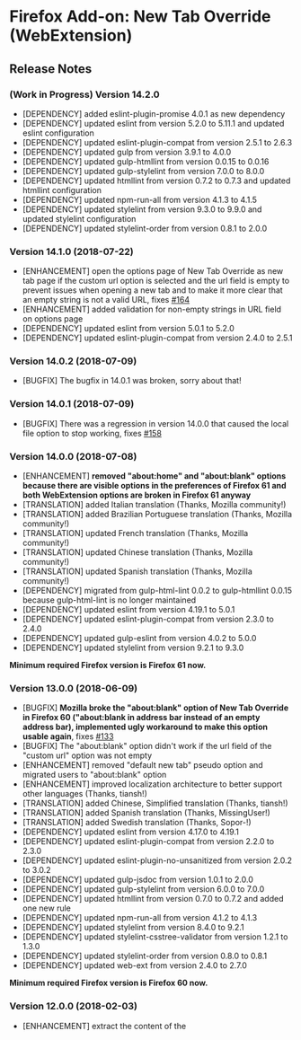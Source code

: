 # Firefox Add-on: New Tab Override (WebExtension)

## Release Notes

### (Work in Progress) Version 14.2.0

- [DEPENDENCY] added eslint-plugin-promise 4.0.1 as new dependency
- [DEPENDENCY] updated eslint from version 5.2.0 to 5.11.1 and updated eslint configuration
- [DEPENDENCY] updated eslint-plugin-compat from version 2.5.1 to 2.6.3
- [DEPENDENCY] updated gulp from version 3.9.1 to 4.0.0
- [DEPENDENCY] updated gulp-htmllint from version 0.0.15 to 0.0.16
- [DEPENDENCY] updated gulp-stylelint from version 7.0.0 to 8.0.0
- [DEPENDENCY] updated htmllint from version 0.7.2 to 0.7.3 and updated htmllint configuration
- [DEPENDENCY] updated npm-run-all from version 4.1.3 to 4.1.5
- [DEPENDENCY] updated stylelint from version 9.3.0 to 9.9.0 and updated stylelint configuration
- [DEPENDENCY] updated stylelint-order from version 0.8.1 to 2.0.0

### Version 14.1.0 (2018-07-22)

- [ENHANCEMENT] open the options page of New Tab Override as new tab page if the custom url option is selected and the
  url field is empty to prevent issues when opening a new tab and to make it more clear that an empty string is not
  a valid URL, fixes [#164](https://github.com/cadeyrn/newtaboverride/issues/164)
- [ENHANCEMENT] added validation for non-empty strings in URL field on options page
- [DEPENDENCY] updated eslint from version 5.0.1 to 5.2.0
- [DEPENDENCY] updated eslint-plugin-compat from version 2.4.0 to 2.5.1

### Version 14.0.2 (2018-07-09)

- [BUGFIX] The bugfix in 14.0.1 was broken, sorry about that!

### Version 14.0.1 (2018-07-09)

- [BUGFIX] There was a regression in version 14.0.0 that caused the local file option to stop working, fixes
  [#158](https://github.com/cadeyrn/newtaboverride/issues/158)

### Version 14.0.0 (2018-07-08)

- [ENHANCEMENT] **removed "about:home" and "about:blank" options because there are visible options in the preferences
  of Firefox 61 and both WebExtension options are broken in Firefox 61 anyway**
- [TRANSLATION] added Italian translation (Thanks, Mozilla community!)
- [TRANSLATION] added Brazilian Portuguese translation (Thanks, Mozilla community!)
- [TRANSLATION] updated French translation (Thanks, Mozilla community!)
- [TRANSLATION] updated Chinese translation (Thanks, Mozilla community!)
- [TRANSLATION] updated Spanish translation (Thanks, Mozilla community!)
- [DEPENDENCY] migrated from gulp-html-lint 0.0.2 to gulp-htmllint 0.0.15 because gulp-html-lint is no longer maintained
- [DEPENDENCY] updated eslint from version 4.19.1 to 5.0.1
- [DEPENDENCY] updated eslint-plugin-compat from version 2.3.0 to 2.4.0
- [DEPENDENCY] updated gulp-eslint from version 4.0.2 to 5.0.0
- [DEPENDENCY] updated stylelint from version 9.2.1 to 9.3.0

**Minimum required Firefox version is Firefox 61 now.**

### Version 13.0.0 (2018-06-09)

- [BUGFIX] **Mozilla broke the "about:blank" option of New Tab Override in Firefox 60 ("about:blank in address bar instead of
  an empty address bar), implemented ugly workaround to make this option usable again**, fixes
  [#133](https://github.com/cadeyrn/newtaboverride/issues/133)
- [BUGFIX] The "about:blank" option didn't work if the url field of the "custom url" option was not empty
- [ENHANCEMENT] removed "default new tab" pseudo option and migrated users to "about:blank" option
- [ENHANCEMENT] improved localization architecture to better support other languages (Thanks, tiansh!)
- [TRANSLATION] added Chinese, Simplified translation (Thanks, tiansh!)
- [TRANSLATION] added Spanish translation (Thanks, MissingUser!)
- [TRANSLATION] added Swedish translation (Thanks, Sopor-!)
- [DEPENDENCY] updated eslint from version 4.17.0 to 4.19.1
- [DEPENDENCY] updated eslint-plugin-compat from version 2.2.0 to 2.3.0
- [DEPENDENCY] updated eslint-plugin-no-unsanitized from version 2.0.2 to 3.0.2
- [DEPENDENCY] updated gulp-jsdoc from version 1.0.1 to 2.0.0
- [DEPENDENCY] updated gulp-stylelint from version 6.0.0 to 7.0.0
- [DEPENDENCY] updated htmllint from version 0.7.0 to 0.7.2 and added one new rule
- [DEPENDENCY] updated npm-run-all from version 4.1.2 to 4.1.3
- [DEPENDENCY] updated stylelint from version 8.4.0 to 9.2.1
- [DEPENDENCY] updated stylelint-csstree-validator from version 1.2.1 to 1.3.0
- [DEPENDENCY] updated stylelint-order from version 0.8.0 to 0.8.1
- [DEPENDENCY] updated web-ext from version 2.4.0 to 2.7.0

**Minimum required Firefox version is Firefox 60 now.**

### Version 12.0.0 (2018-02-03)

- [ENHANCEMENT] extract the content of the <title> tag and use it as tab title when the local file option is used,
  fixes [#108](https://github.com/cadeyrn/newtaboverride/issues/108)
- [ENHANCEMENT] offer option to set focus on web page instead of address bar also for about:blank, can be useful in
  conjunction with other add-ons like Vimium-FF, fixes [#92](https://github.com/cadeyrn/newtaboverride/issues/92)
- [ENHANCEMENT] explicitly set background color for body in CSS to avoid visual problems on settings page with
  non-default values for browser.display.background_color
- [TRANSLATION] removed Russian and Chinese translations because of non responding translators
- [DEPENDENCY] updated eslint from version 4.10.0 to 4.17.0 and added one new rule
- [DEPENDENCY] updated eslint-plugin-compat from version 2.1.0 to 2.2.0
- [DEPENDENCY] updated eslint-plugin-no-unsanitized from version 2.0.1 to 2.0.2
- [DEPENDENCY] updated eslint-plugin-xss from version 0.1.8 to 0.1.9
- [DEPENDENCY] updated gulp-eslint from version 4.0.0 to 4.0.2
- [DEPENDENCY] updated gulp-stylelint from version 5.0.0 to 6.0.0
- [DEPENDENCY] updated stylelint from version 8.2.0 to 8.4.0 and added two new rules
- [DEPENDENCY] updated stylelint-csstree-validator from version 1.2.0 to 1.2.1
- [DEPENDENCY] updated stylelint-order from version 0.7.0 to 0.8.0
- [DEPENDENCY] updated web-ext from version 2.2.2 to 2.4.0

**Minimum required Firefox version is Firefox 58 now.**

### Version 11.0.0 (2017-11-07)

- [ENHANCEMENT] support the edge case of opening a new tab in the background, can be useful in conjunction with add-ons
  like Gesturefy (Thanks, s25g5d4!), fixes [#81](https://github.com/cadeyrn/newtaboverride/issues/81)
- [ENHANCEMENT] back button is now also disabled with about:blank as new tab page
- [ENHANCEMENT] clarified notice about missing API for clearing the address bar or selecting the URL and added a link
  to a open request ticket on bugzilla.mozilla.org, fixes [#72](https://github.com/cadeyrn/newtaboverride/issues/72)
- [CODE QUALITY] unified different code pathes for opening new tabs with focus on address bar respectively web page
- [CODE QUALITY] removed all code pathes for Firefox below version 57
- [CODE QUALITY] removed code for upgrade notices for users from the legacy version of New Tab Override
- [DEPENDENCY] updated eslint from version 4.9.0 to 4.10.0
- [DEPENDENCY] updated eslint-plugin-compat from version 2.0.1 to 2.1.0
- [DEPENDENCY] updated htmllint from version 0.6.0 to 0.7.0
- [DEPENDENCY] updated npm-run-all from version 4.1.1 to 4.1.2

**Minimum required Firefox version is Firefox 57 now.**

### Version 10.2.0 (2017-10-23)

- [TRANSLATION] added Russian translation (Thanks, vanja-san!)

### Version 10.1.0 (2017-10-16)

- [TRANSLATION] added Polish translation (Thanks, WaldiPL!)
- [TRANSLATION] updated French translation (Thanks, SuperPat45!)
- [DEPENDENCY] updated eslint from version 4.8.0 to 4.9.0 and added two new eslint rules

### Version 10.0.0 (2017-10-14)

- [ENHANCEMENT] New Tab Override no longer loses container information if the option "Set focus to the web page instead
  of the address bar" and the container tabs feature of Firefox are used (Thanks, m-khvoinitsky!)
- [ENHANCEMENT] added a menu item to the tools menu to open New Tab Override's settings, fixes
  [#35](https://github.com/cadeyrn/newtaboverride/issues/35)
- [TRANSLATION] added Chinese (simplified) translation (Thanks, zhaiyusci!)
- [DOCUMENTATION] added documentation about used permissions to the README, fixes
  [#75](https://github.com/cadeyrn/newtaboverride/issues/75)
- [DEPENDENCY] updated eslint from version 4.7.2 to 4.8.0
- [DEPENDENCY] updated eslint-plugin-compat from version 1.0.4 to 2.0.1
- [DEPENDENCY] updated stylelint from version 8.1.1 to 8.2.0
- [DEPENDENCY] updated web-ext from version 2.0.0 to 2.2.2

### Version 9.0.0 (2017-09-27)

- [ENHANCEMENT] **New Tab Override can now automatically use your home page as new tab page!** If you have more than
  one home page New Tab Override uses the first one. This feature requires Firefox 57 or later. An **optional**
  permission for reading and modifying browser settings is needed to use this feature, fixes
  [#19](https://github.com/cadeyrn/newtaboverride/issues/19)
- [ENHANCEMENT] **New Tab Override does no longer create useless history entries!** That's why New Tab Override needs
  the permission to access the browser history beginning with version 9.0.0, fixes
  [#20](https://github.com/cadeyrn/newtaboverride/issues/20)
- [ENHANCEMENT] **The back button of Firefox is no longer enabled on the new tab page!** This feature requires
  Firefox 57 or later, fixes [#46](https://github.com/cadeyrn/newtaboverride/issues/46)
- [ENHANCEMENT] show favicon on new tab page if background color option is enabled
- [ENHANCEMENT] some textual and style improvements
- [TRANSLATION] added French translation (Thanks, SuperPat45!)
- [TRANSLATION] updated translations (Thanks, Tonnes and milupo!)
- [CODE QUALITY] refactored the handling of optional permissions for easier implementing of new features, fixes
  [#61](https://github.com/cadeyrn/newtaboverride/issues/61)
- [CODE QUALITY] organized the script files in folders
- [DEPENDENCY] updated eslint from version 4.5.0 to 4.7.2
- [DEPENDENCY] updated gulp-stylelint from version 4.0.0 to 5.0.0
- [DEPENDENCY] updated jsdoc from version 3.5.4 to 3.5.5
- [DEPENDENCY] updated npm-run-all from version 4.0.2 to 4.1.1
- [DEPENDENCY] updated stylelint from version 8.0.0 to 8.1.1
- [DEPENDENCY] updated stylelint-csstree-validator from version 1.1.1 to 1.2.0
- [DEPENDENCY] updated stylelint-order from version 0.6.0 to 0.7.0

**Minimum required Firefox version is Firefox 56 now.**

### Version 8.0.0 (2017-08-22)

- [ENHANCEMENT] **added support for local files!** You can upload a local html file and use the content as new tab
  content. Please pay attention to the related information on the settings page, fixes
  [#27](https://github.com/cadeyrn/newtaboverride/issues/27) (Thanks, seeba8!)
- [ENHANCEMENT] **added support for custom background color!** You can use any color as background color for the new tab
  page, fixes [#9](https://github.com/cadeyrn/newtaboverride/issues/9)
- [ENHANCEMENT] allow to set the focus on the web page instead of the address bar also on about:home, fixes
  [#10](https://github.com/cadeyrn/newtaboverride/issues/10)
- [ENHANCEMENT] updated some textes to make it even more clear that the file:// protocol is no longer supported due to
  Firefox restrictions. Suggest new local file option or the use of a local web server as alternatives, fixes
  [#13](https://github.com/cadeyrn/newtaboverride/issues/13)
- [TRANSLATION] updated translations (Thanks, Tonnes and milupo!)
- [CODE QUALITY] refactored the visibility handling of advanced options
- [DEPENDENCY] updated ESLint from version 4.4.1 to 4.5.0

### Version 7.1.0 (2017-08-13)

- [ENHANCEMENT] less strict URL validation, added support for localhost again, fixes
  [#5](https://github.com/cadeyrn/newtaboverride/issues/5)
- [ENHANCEMENT] automatically prepend "http://" if the there is no protocol, fixes
  [#8](https://github.com/cadeyrn/newtaboverride/issues/8)
- [TRANSLATION] updated Upper Sorbian and Lower Sorbian translations (Thanks, milupo!)
- [TRANSLATION] fixed typo in German translation
- [DEPENDENCY] updated gulp-stylelint from version 3.9.0 to 4.0.0
- [DEPENDENCY] updated jsdoc from version 3.5.3 to 3.5.4

### Version 7.0.0 (2017-08-12)

**New Tab Override is a WebExtension and compatible with Firefox 57+ now!**

New Tab Override was developed from the ground up as so-called WebExtension. This makes New Tab Override compatible
with Firefox 57 and later. Not all options of the previous version are currently available as WebExtension. As soon as
Mozilla implements support for missing functionalities in Firefox, they will be integrated in a future update of
New Tab Override.

**Notice for users of previous versions:** you have to re-configure the add-on. After the update the settings page will
  automatically be opened.

**New features:**

- [DESIGN] some design improvements, including a new logo
- [ENHANCEMENT] new logo is a SVG file instead of a number of different PNG files
- [ENHANCEMENT] use of new permission system and only request needed permissions
- [ENHANCEMENT] use of optional permission for feed option. You can revoke the permission at any time
- [ENHANCEMENT] use of fetch instead of XMLHttpRequest for feed option
- [ENHANCEMENT] there is now a live validation for custom URLs so that you have a direct feedback during the input
- [ENHANCEMENT] you can open the settings via keyboard shortcut Shift + F12
- [ENHANCEMENT] you can open the settings via entering "newtab settings" in the address bar
- [ENHANCEMENT] there is an upgrade notice for users of the legecy version of New Tab Override. This notice is not
  visible on fresh installs
- [CODE QUALITY] improved code quality and added more code documentation, use of ESLint, stylelint, htmllint and JSDoc

**Thanks to [Ura Design](https://ura.design/) for the new logo!**

Missing features:

- At the moment You can't clear the address bar for new tabs. It will be possible in future versions of Firefox again.
- At the moment You can't use the home page as new tab page. Please enter manually the URL in the settings of New Tab
  Override. It will be possible in future versions of Firefox again.
- You can no longer use about:sync-tabs as new tab page as Mozilla removed this page in Firefox 55. It's not yet
  decided if showing synced tabs as new tab page will be possible again in the future.
- You can no longer use local files via file:// protocol as new tab page for security reasons. Please upload your local
  file to a web server to use it again.
- The option to use the last URL from clipboard was not re-implemented in New Tab Override 7.0.0.

**Minimum required Firefox version is Firefox 55 now.**

### Version 6.0.1 (2016-12-27)

- [TRANSLATION] updated translations

### Version 6.0.0 (2016-12-20)

- [ENHANCEMENT] new option: clear location bar after opening a tab
- [TRANSLATION] added Upper Sorbian translation (Thanks, milupo!)
- [TRANSLATION] added Lower Sorbian translation (Thanks, milupo!)
- [TRANSLATION] updated Dutch translation (Thanks, Tonnes!)

### Version 5.0.0 (2016-12-18)

- [DESIGN] settings: small design improvements
- [ENHANCEMENT] new option: set focus to the web page (for example Google search field) instead of the location bar
- [ENHANCEMENT] settings: added introduction text
- [ENHANCEMENT] settings: show url field only if custom url option is selected
- [ENHANCEMENT] settings / feed: open external links in new tabs
- [ENHANCEMENT] settings / feed: added rel=noopener attribute to external links
- [BUGFIX] settings / feed: repaired donation button

### Version 4.0.2 (2016-11-14)

- [BUGFIX] settings UI was broken since version 3.1 for users with history set to "never remember" or in private
  browsing mode (Thanks, noitidart and NilkasG!)
- [TRANSLATION] updated Dutch translation (Thanks, Tonnes!)
- [DEPENDENCY] compiled with JPM 1.2.2 (before: 1.2.0)

### Version 4.0.1 (2016-10-10)

- [ENHANCEMENT] no use of innerHTML

### Version 4.0.0 (2016-10-10)

- [ENHANCEMENT] new option for new tabs: the latest news about Mozilla (German)
- [CODE QUALITY] internal code optimizations
- [DEPENDENCY] compiled with JPM 1.2.0 (before: 1.1.4)

### Version 3.1.0 (2016-09-20)

- [ENHANCEMENT] settings are available via about:newtaboverride now
- [ENHANCEMENT] settings button in add-ons manager opens about:newtaboverride now, no longer two different settings
  interfaces
- [ENHANCEMENT] when clicking the settings button in the toolbar focus the window with the settings if the settings are
  already open in another window
- [TRANSLATION] updated Dutch translation (Thanks, Tonnes!)
- [CODE QUALITY] internal code optimizations
- [DEPENDENCY] compiled with JPM 1.1.4 (before: 1.0.7)

### Version 3.0.0 (2016-06-27)

- [DESIGN] New options UI, accessible via toolbar button (can be removed)
- [ENHANCEMENT] set flag for multi process compatibility (e10s)
- [ENHANCEMENT] added about:checkerboard and about:searchreset to validator for clipboard option, removed
  about:customizing and about:remote-newtab
- [ENHANCEMENT] add-on description in add-on manager is localized now (DE, EN, NL)
- [ENHANCEMENT] compatibility workaround for Firefox 44 Beta (Bugzilla #1240559) removed, it's no longer needed
- [DEPENDENCY] compiled with JPM 1.0.7 (before: 1.0.4)

**Minimum required Firefox version is Firefox 45 now.**

### Version 2.3.1 (2016-01-19)

- [BUGFIX] Workaround for Bugzilla #1240559 (New Tab Override works in Firefox 43 Stable, Firefox 45 Developer Edition
  and Firefox 46 Nightly, but not in Firefox 44 Beta)

### Version 2.3.0 (2016-01-17)

- [ENHANCEMENT] NewTabURL.jsm is no longer deprecated, usage of AboutNewTabService with Firefox 44 and higher removed
  again
- [TRANSLATION] Added Dutch translation (Thanks, Tonnes!)

### Version 2.2.1 (2015-12-20)

- [BUGFIX] disabled validation for custom URL option because it's too restrictive and not really needed, it's only
  needed for the clipboard option

### Version 2.2.0 (2015-12-19)

- [ENHANCEMENT] added about:sync-tabs as new predefined option
- [ENHANCEMENT] added URL validation for custom URLs (not only for the clipboard option)
- [ENHANCEMENT] extended URL validation to about: pages
- [BUGFIX] compatibility with Firefox 43.0.1 (fixed bug in the version detection)

### Version 2.1.0 (2015-11-28)

- [ENHANCEMENT] Better validation for URLs in the clipboard option.
- [BUGFIX] New implementation of the clipboard option. In the last version the new tab page opened instead of the
  desired page under certain circumstances.

### Version 2.0.0 (2015-11-21)

- [ENHANCEMENT] about:blank, about:home and about:newtab as predefined options
- [ENHANCEMENT] option to use homepage as new tab page
- [ENHANCEMENT] option to use last url from clipboard as new tab page
- [ENHANCEMENT] Firefox 44+: use of AboutNewTabService instead of NewTabURL.jsm

### Version 1.1.0 (2015-10-18)

- [ENHANCEMENT] listening for unload reason and reset new tab page on uninstall and disable
- [DEPENDENCY] repacked with JPM 1.0.2 for compatibility with Firefox 44+

### Version 1.0.0 (2015-06-27)

- initial release for [addons.mozilla.org](https://addons.mozilla.org/en-US/firefox/addon/new-tab-override/)
